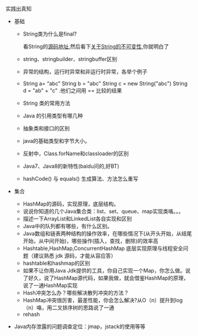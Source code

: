 实践出真知

- 基础
  - String类为什么是final?

    看String的[源码地址](http://grepcode.com/file/repository.grepcode.com/java/root/jdk/openjdk/7u40-b43/java/lang/String.java#String),然后看下[关于String的不可变性](http://www.ciaoshen.com/2016/08/04/immuStr/),你就明白了

  - string、stringbuilder、stringbuffer区别

  - 异常的结构，运行时异常和非运行时异常，各举个例子

  - String a= “abc” String b = "abc" String c = new String("abc") String d = "ab" + "c" .他们之间用 == 比较的结果

  - String 类的常用方法

  - Java 的引用类型有哪几种

  - 抽象类和接口的区别

  - java的基础类型和字节大小。

  - 反射中，Class.forName和classloader的区别

  - Java7、Java8的新特性(baidu问的,好BT)

  - hashCode() 与 equals() 生成算法、方法怎么重写

- 集合
  - HashMap的源码，实现原理，底层结构。
  - 说说你知道的几个Java集合类：list、set、queue、map实现类咯。。。
  - 描述一下ArrayList和LinkedList各自实现和区别
  - Java中的队列都有哪些，有什么区别。
  - Java数组和链表两种结构的操作效率，在哪些情况下(从开头开始，从结尾开始，从中间开始)，哪些操作(插入，查找，删除)的效率高
  - Hashtable,HashMap,ConcurrentHashMap 底层实现原理与线程安全问题（建议熟悉 jdk 源码，才能从容应答）
  - hashtable和hashmap的区别
  - 如果不让你用Java Jdk提供的工具，你自己实现一个Map，你怎么做。说了好久，说了HashMap源代码，如果我做，就会借鉴HashMap的原理，说了一通HashMap实现
  - Hash冲突怎么办？哪些解决散列冲突的方法？
  - HashMap冲突很厉害，最差性能，你会怎么解决?从O（n）提升到log（n）咯，用二叉排序树的思路说了一通
  - rehash


- Java内存泄露的问题调查定位：jmap，jstack的使用等等

  ​